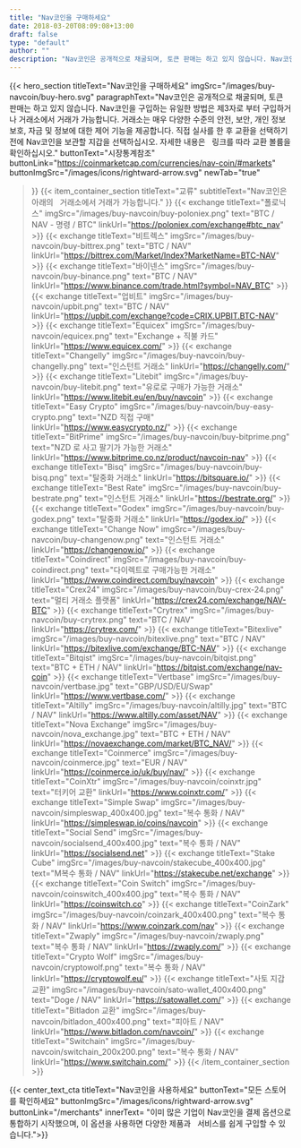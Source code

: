 ```yaml
---
title: "Nav코인을 구매하세요"
date: 2018-03-20T08:09:08+13:00
draft: false
type: "default"
author: ""
description: "Nav코인은 공개적으로 채굴되며, 토큰 판매는 하고 있지 않습니다. Nav코인을 구입하는 유일한 방법은 제3자로 부터 구입하거나 거래소에서 거래가 가능합니다."
---
```

{{< hero_section
titleText="Nav코인을 구매하세요"
imgSrc="/images/buy-navcoin/buy-hero.svg"
paragraphText="Nav코인은 공개적으로 채굴되며, 토큰 판매는 하고 있지 않습니다. Nav코인을 구입하는 유일한 방법은 제3자로 부터 구입하거나 거래소에서 거래가 가능합니다. 거래소는 매우 다양한 수준의 안전, 보안, 개인 정보 보호, 자금 및 정보에 대한 제어 기능을 제공합니다. 직접 실사를 한 후 교환을 선택하기 전에 Nav코인을 보관할 지갑을 선택하십시오. 자세한 내용은 &nbsp; 링크를 따라 교환 볼륨을 확인하십시오."
buttonText="시장통계참조"
buttonLink="https://coinmarketcap.com/currencies/nav-coin/#markets"
buttonImgSrc="/images/icons/rightward-arrow.svg"
newTab="true"
>}}
{{< item_container_section
    titleText="교류"
    subtitleText="Nav코인은 아래의 &nbsp; 거래소에서 거래가 가능합니다."
>}}
    {{< exchange
        titleText="폴로닉스"
        imgSrc="/images/buy-navcoin/buy-poloniex.png"
        text="BTC / NAV - 명령 / BTC"
        linkUrl="https://poloniex.com/exchange#btc_nav"
    >}}
    {{< exchange
        titleText="비트렉스"
        imgSrc="/images/buy-navcoin/buy-bittrex.png"
        text="BTC / NAV"
        linkUrl="https://bittrex.com/Market/Index?MarketName=BTC-NAV"
    >}}
    {{< exchange
        titleText="바이넨스"
        imgSrc="/images/buy-navcoin/buy-binance.png"
        text="BTC / NAV"
        linkUrl="https://www.binance.com/trade.html?symbol=NAV_BTC"
    >}}
    {{< exchange
        titleText="업비트"
        imgSrc="/images/buy-navcoin/upbit.png"
        text="BTC / NAV"
        linkUrl="https://upbit.com/exchange?code=CRIX.UPBIT.BTC-NAV"
    >}}
    {{< exchange
        titleText="Equicex"
        imgSrc="/images/buy-navcoin/equicex.png"
        text="Exchange + 직불 카드"
        linkUrl="https://www.equicex.com/"
    >}}
    {{< exchange
        titleText="Changelly"
        imgSrc="/images/buy-navcoin/buy-changelly.png"
        text="인스턴트 거래소"
        linkUrl="https://changelly.com/"
    >}}
    {{< exchange
        titleText="Litebit"
        imgSrc="/images/buy-navcoin/buy-litebit.png"
        text="유로로 구매가 가능한 거래소"
        linkUrl="https://www.litebit.eu/en/buy/navcoin"
    >}}
    {{< exchange
        titleText="Easy Crypto"
        imgSrc="/images/buy-navcoin/buy-easy-crypto.png"
        text="NZD 직접 구매"
        linkUrl="https://www.easycrypto.nz/"
    >}}
    {{< exchange
        titleText="BitPrime"
        imgSrc="/images/buy-navcoin/buy-bitprime.png"
        text="NZD 로 사고 팔기가 가능한 거래소"
        linkUrl="https://www.bitprime.co.nz/product/navcoin-nav"
    >}}
    {{< exchange
        titleText="Bisq"
        imgSrc="/images/buy-navcoin/buy-bisq.png"
        text="탈중화 거래소"
        linkUrl="https://bitsquare.io/"
    >}}
    {{< exchange
        titleText="Best Rate"
        imgSrc="/images/buy-navcoin/buy-bestrate.png"
        text="인스턴트 거래소"
        linkUrl="https://bestrate.org/"
    >}}
    {{< exchange
        titleText="Godex"
        imgSrc="/images/buy-navcoin/buy-godex.png"
        text="탈중화 거래소"
        linkUrl="https://godex.io/"
    >}}
    {{< exchange
        titleText="Change Now"
        imgSrc="/images/buy-navcoin/buy-changenow.png"
        text="인스턴트 거래소"
        linkUrl="https://changenow.io/"
    >}}
    {{< exchange
        titleText="Coindirect"
        imgSrc="/images/buy-navcoin/buy-coindirect.png"
        text="다이렉트로 구매가능한 거래소"
        linkUrl="https://www.coindirect.com/buy/navcoin"
    >}}
    {{< exchange
        titleText="Crex24"
        imgSrc="/images/buy-navcoin/buy-crex-24.png"
        text="멀티 거래소 플랫폼"
        linkUrl="https://crex24.com/exchange/NAV-BTC"
    >}}
    {{< exchange
        titleText="Crytrex"
        imgSrc="/images/buy-navcoin/buy-crytrex.png"
        text="BTC / NAV"
        linkUrl="https://crytrex.com/"
    >}}
    {{< exchange
        titleText="Bitexlive"
        imgSrc="/images/buy-navcoin/bitexlive.png"
        text="BTC / NAV"
        linkUrl="https://bitexlive.com/exchange/BTC-NAV"
     >}}
    {{< exchange
        titleText="Bitqist"
        imgSrc="/images/buy-navcoin/bitqist.png"
        text="BTC + ETH / NAV"
        linkUrl="https://bitqist.com/exchange/nav-coin"
    >}}
    {{< exchange
        titleText="Vertbase"
        imgSrc="/images/buy-navcoin/vertbase.jpg"
        text="GBP/USD/EU/Swap"
        linkUrl="https://www.vertbase.com/"
    >}}
    {{< exchange
        titleText="Altilly"
        imgSrc="/images/buy-navcoin/altilly.jpg"
        text="BTC / NAV"
        linkUrl="https://www.altilly.com/asset/NAV"
    >}}
    {{< exchange
        titleText="Nova Exchange"
        imgSrc="/images/buy-navcoin/nova_exchange.jpg"
        text="BTC + ETH / NAV"
        linkUrl="https://novaexchange.com/market/BTC_NAV/"
    >}}
    {{< exchange
        titleText="Coinmerce"
        imgSrc="/images/buy-navcoin/coinmerce.jpg"
        text="EUR / NAV"
        linkUrl="https://coinmerce.io/uk/buy/nav/"
    >}}
    {{< exchange
        titleText="CoinXtr"
        imgSrc="/images/buy-navcoin/coinxtr.jpg"
        text="터키어 교환"
        linkUrl="https://www.coinxtr.com/"
    >}}
    {{< exchange
        titleText="Simple Swap"
        imgSrc="/images/buy-navcoin/simpleswap_400x400.jpg"
        text="복수 통화 / NAV"
        linkUrl="https://simpleswap.io/coins/navcoin"
    >}}
    {{< exchange
        titleText="Social Send"
        imgSrc="/images/buy-navcoin/socialsend_400x400.jpg"
        text="복수 통화 / NAV"
        linkUrl="https://socialsend.net"
    >}}
    {{< exchange
        titleText="Stake Cube"
        imgSrc="/images/buy-navcoin/stakecube_400x400.jpg"
        text="M복수 통화 / NAV"
        linkUrl="https://stakecube.net/exchange"
    >}}
    {{< exchange
        titleText="Coin Switch"
        imgSrc="/images/buy-navcoin/coinswitch_400x400.jpg"
        text="복수 통화 / NAV"
        linkUrl="https://coinswitch.co"
    >}}
    {{< exchange
        titleText="CoinZark"
        imgSrc="/images/buy-navcoin/coinzark_400x400.png"
        text="복수 통화 / NAV"
        linkUrl="https://www.coinzark.com/nav"
    >}}
    {{< exchange
        titleText="Zwaply"
        imgSrc="/images/buy-navcoin/zwaply.png"
        text="복수 통화 / NAV"
        linkUrl="https://zwaply.com/"
    >}}
    {{< exchange
        titleText="Crypto Wolf"
        imgSrc="/images/buy-navcoin/cryptowolf.png"
        text="복수 통화 / NAV"
        linkUrl="https://cryptowolf.eu/"
    >}}
    {{< exchange
        titleText="사토 지갑 교환"
        imgSrc="/images/buy-navcoin/sato-wallet_400x400.png"
        text="Doge / NAV"
        linkUrl="https://satowallet.com/"
    >}}
    {{< exchange
        titleText="Bitladon 교환"
        imgSrc="/images/buy-navcoin/bitladon_400x400.png"
        text="피아트 / NAV"
        linkUrl="https://www.bitladon.com/navcoin/"
    >}}
    {{< exchange
        titleText="Switchain"
        imgSrc="/images/buy-navcoin/switchain_200x200.png"
        text="복수 통화 / NAV"
        linkUrl="https://www.switchain.com/"
    >}}
{{< /item_container_section >}}


{{< center_text_cta
    titleText="Nav코인을 사용하세요"
    buttonText="모든 스토어를 확인하세요"
    buttonImgSrc="/images/icons/rightward-arrow.svg"
    buttonLink="/merchants"
    innerText= "이미 많은 기업이 Nav코인을 결제 옵션으로 통합하기 시작했으며, 이 옵션을 사용하면 다양한 제품과 &nbsp; 서비스를 쉽게 구입할 수 있습니다.">}}
